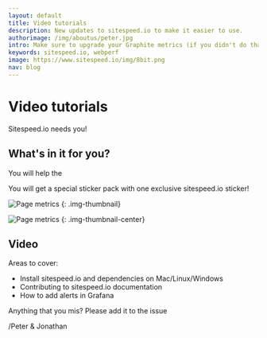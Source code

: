 ```yaml
---
layout: default
title: Video tutorials
description: New updates to sitespeed.io to make it easier to use.
authorimage: /img/aboutus/peter.jpg
intro: Make sure to upgrade your Graphite metrics (if you didn't do that already in April) before you upgrade to 20.0.0.
keywords: sitespeed.io, webperf
image: https://www.sitespeed.io/img/8bit.png
nav: blog
---
```


# Video tutorials

Sitespeed.io needs you! 





## What's in it for you?
You will help the 

You will get a special sticker pack with one exclusive sitespeed.io sticker!


![Page metrics]({{site.baseurl}}/img/stickers-video.jpeg)
{: .img-thumbnail}


![Page metrics]({{site.baseurl}}/img/who.png)
{: .img-thumbnail-center}

## Video

Areas to cover:
* Install sitespeed.io and dependencies on Mac/Linux/Windows
* Contributing to sitespeed.io documentation
* How to add alerts in Grafana

Anything that you mis? Please add it to the issue



/Peter & Jonathan